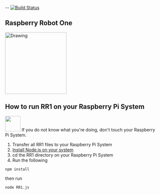 --
[![Build Status](https://travis-ci.org/Heark/RR1.svg?branch=master)](https://travis-ci.org/Heark/Gavin)
## Raspberry Robot One
<img src="http://d2kmb61w1swc5t.cloudfront.net/images/Actobotics_Kit-03.jpg" alt="Drawing" width="200" height="200"/>

## How to run RR1 on your Raspberry Pi System

<img src="http://www.iconarchive.com/download/i103481/paomedia/small-n-flat/sign-warning.ico" width="50" height="50"/> If you do not know what you're doing, don't touch your Raspberry Pi System.

1. Transfer all RR1 files to your Raspberry Pi System
2. <a href="http://weworkweplay.com/play/raspberry-pi-nodejs/" >Install Node.js on your system</a>
3. cd the RR1 directory on your Raspberry Pi System
4.  Run the following
``` batchfile
npm install
```
then run
``` batchfile
node RR1.js
```
